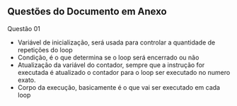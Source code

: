 ## Questões do Documento em Anexo

Questão 01
- Variável de inicialização, será usada para controlar a quantidade de repetições do loop
- Condição, é o que determina se o loop será encerrado ou não
- Atualização da variável do contador, sempre que a instrução for executada é atualizado o contador para o loop ser executado no numero exato.
- Corpo da execução, basicamente é o que vai ser executado em cada loop
